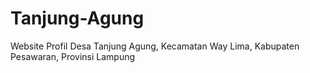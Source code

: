 # Tanjung-Agung
Website Profil Desa Tanjung Agung, Kecamatan Way Lima, Kabupaten Pesawaran, Provinsi Lampung
